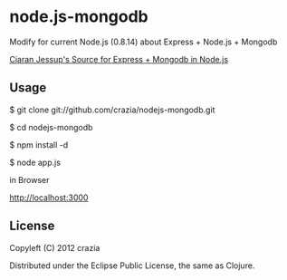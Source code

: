 node.js-mongodb
===========

Modify for current Node.js (0.8.14) about Express + Node.js + Mongodb 

[Ciaran Jessup's Source for Express + Mongodb in Node.js](http://howtonode.org/express-mongodb)


## Usage

$ git clone git://github.com/crazia/nodejs-mongodb.git

$ cd nodejs-mongodb

$ npm install -d 

$ node app.js 

in Browser 

[http://localhost:3000](http://localhost:3000)

## License

Copyleft (C) 2012 crazia 

Distributed under the Eclipse Public License, the same as Clojure.
